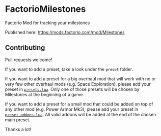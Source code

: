 # FactorioMilestones
Factorio Mod for tracking your milestones

Published here: https://mods.factorio.com/mod/Milestones

## Contributing

Pull requests welcome!

If you want to add a preset, take a look under the `preset` folder.

If you want to add a preset for a big overhaul mod that will work with no or very few other overhaul mods (e.g. Space Exploration), please add your preset in  [`presets.lua`](presets/presets.lua). Only one of those presets will be chosen by Milestones at the beginning of a game.

If you want to add a preset for a small mod that could be added on top of any other mod (e.g. Power Armor Mk3), please add your preset in [`preset_addons.lua`](presets/preset_addons.lua). All valid addons will be added at the end of the chosen main preset.

Thanks a lot!
